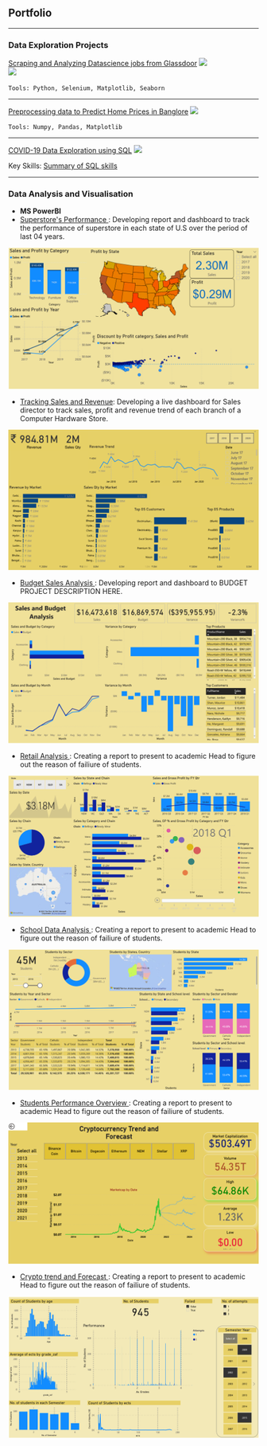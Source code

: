 ## Portfolio

---

### Data Exploration Projects 
[Scraping and Analyzing Datascience jobs from Glassdoor](https://nbviewer.jupyter.org/github/muhammadtoqeerzafar/muhammadtoqeerzafar.github.io/blob/main/Scraping_and_analyzing_glassdoor_data.ipynb)
<img src="images/scraped_data.gif?raw=true"/> <br>
<img src="images/keywords.png?raw=true"/> 

	Tools: Python, Selenium, Matplotlib, Seaborn
---

[Preprocessing data to Predict Home Prices in Banglore](https://github.com/muhammadtoqeerzafar/muhammadtoqeerzafar.github.io/blob/main/Data_Cleaning_Practice_Predicting_Home_Prices_in_Banglore.ipynb)
<img src="images/data_cleansing.png?raw=true"/>

	Tools: Numpy, Pandas, Matplotlib
---

[COVID-19 Data Exploration using SQL](https://github.com/muhammadtoqeerzafar/muhammadtoqeerzafar.github.io/blob/main/COVID-19%20Data%20exploration%20using%20SQL.sql)
<img src="images/SQL_overview.png?raw=true"/>

Key Skills: [Summary of SQL skills](https://github.com/muhammadtoqeerzafar/muhammadtoqeerzafar.github.io/blob/main/SQL_Skills.md)

---

### Data Analysis and Visualisation

	
- __MS PowerBI__
- [Superstore's Performance ](https://github.com/zafarsalman/zafarsalman.github.io/blob/main/MS%20PowerBi/Sales_Insights_SuperStore.pdf): Developing report and dashboard to track the performance of superstore in each state of U.S over the period of last 04 years.
<img src="MS PowerBi/Superstores_performance.png?raw=true"/>

- [Tracking Sales and Revenue](https://github.com/zafarsalman/zafarsalman.github.io/blob/main/MS%20PowerBi/Sales%20and%20revenue%20trends.pdf): Developing a live dashboard for Sales director to track sales, profit and revenue trend of each branch of a Computer Hardware Store. 
<img src="MS PowerBi/Revenue_trend.png?raw=true"/>


- [Budget Sales Analysis ](https://github.com/zafarsalman/zafarsalman.github.io/blob/main/Budget%20Sales%20Analysis/Sales%20and%20Budget%20Analysis.pdf): Developing report and dashboard to BUDGET PROJECT DESCRIPTION HERE.
<img src="Budget Sales Analysis/Sales and Budget Analysis.png?raw=true"/>


- [Retail Analysis ](https://github.com/zafarsalman/zafarsalman.github.io/blob/main/MS%20PowerBi/Students_performance_overview.pdf): Creating a report to present to academic Head to figure out the reason of failiure of students.
<img src="Retail Analysis/Retail Analysis.png?raw=true"/>

- [School Data Analysis ](https://github.com/zafarsalman/zafarsalman.github.io/blob/main/MS%20PowerBi/Students_performance_overview.pdf): Creating a report to present to academic Head to figure out the reason of failiure of students.
<img src="School Data Analysis/School Data Analysis.png?raw=true"/>

- [Students Performance Overview ](https://github.com/zafarsalman/zafarsalman.github.io/blob/main/MS%20PowerBi/Crypto%20trend%20and%20Forecast.pdf): Creating a report to present to academic Head to figure out the reason of failiure of students.
<img src="MS PowerBi/Crypto trend and Forecast.png?raw=true"/>

- [Crypto trend and Forecast ](https://github.com/zafarsalman/zafarsalman.github.io/blob/main/MS%20PowerBi/Students_performance_overview.pdf): Creating a report to present to academic Head to figure out the reason of failiure of students.
<img src="MS PowerBi/students_performance.png?raw=true"/>	
